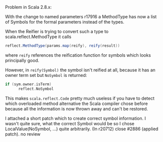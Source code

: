 Problem in Scala 2.8.x:

With the change to named parameters r17916 a MethodType has now a list of Symbols for the formal parameters instead of the types. 

When the Reifier is trying to convert such a type to scala.reflect.MethodType it calls
```scala
reflect.MethodType(params.map(reify), reify(result))
```
where `reify` references the reification function for symbols which looks principally good. 

However, in `reify(Symbol)` the symbol isn't reified at all, because it has an owner term set but `NoSymbol` is returned:
```scala
if (sym.owner.isTerm)
      reflect.NoSymbol
```

This makes `scala.reflect.Code` pretty much useless if you have to detect which overloaded method alternative the Scala compiler chose before because all the information is now thrown away and can't be restored.

I attached a short patch which to create correct symbol information. I wasn't quite sure, what the correct Symbol would be so I chose LocalValue(NoSymbol, ...) quite arbitrarily.
(In r20712) close #2886 (applied patch). no review
